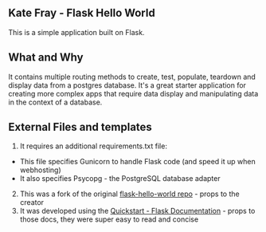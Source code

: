 ## Kate Fray - Flask Hello World
This is a simple application built on Flask.

## What and Why
It contains multiple routing methods to create, test, populate, teardown and display data from a postgres database. It's a great starter application for creating more complex apps that require data display and manipulating data in the context of a database.

## External Files and templates
1. It requires an additional requirements.txt file: 
* This file specifies Gunicorn to handle Flask code (and speed it up when webhosting)
* It also specifies Psycopg - the PostgreSQL database adapter
2. This was a fork of the original [flask-hello-world repo](https://github.com/render-examples/flask-hello-world) - props to the creator 
3. It was developed using the [Quickstart - Flask Documentation](https://flask.palletsprojects.com/en/1.0.x/quickstart/#a-minimal-application) - props to those docs, they were super easy to read and concise
